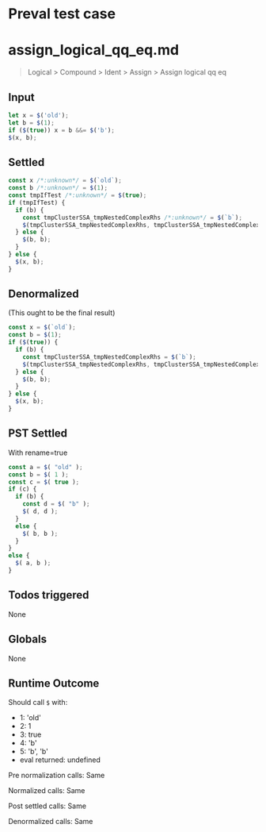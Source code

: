 # Preval test case

# assign_logical_qq_eq.md

> Logical > Compound > Ident > Assign > Assign logical qq eq
>
>

## Input

`````js filename=intro
let x = $('old');
let b = $(1);
if ($(true)) x = b &&= $('b');
$(x, b);
`````


## Settled


`````js filename=intro
const x /*:unknown*/ = $(`old`);
const b /*:unknown*/ = $(1);
const tmpIfTest /*:unknown*/ = $(true);
if (tmpIfTest) {
  if (b) {
    const tmpClusterSSA_tmpNestedComplexRhs /*:unknown*/ = $(`b`);
    $(tmpClusterSSA_tmpNestedComplexRhs, tmpClusterSSA_tmpNestedComplexRhs);
  } else {
    $(b, b);
  }
} else {
  $(x, b);
}
`````


## Denormalized
(This ought to be the final result)

`````js filename=intro
const x = $(`old`);
const b = $(1);
if ($(true)) {
  if (b) {
    const tmpClusterSSA_tmpNestedComplexRhs = $(`b`);
    $(tmpClusterSSA_tmpNestedComplexRhs, tmpClusterSSA_tmpNestedComplexRhs);
  } else {
    $(b, b);
  }
} else {
  $(x, b);
}
`````


## PST Settled
With rename=true

`````js filename=intro
const a = $( "old" );
const b = $( 1 );
const c = $( true );
if (c) {
  if (b) {
    const d = $( "b" );
    $( d, d );
  }
  else {
    $( b, b );
  }
}
else {
  $( a, b );
}
`````


## Todos triggered


None


## Globals


None


## Runtime Outcome


Should call `$` with:
 - 1: 'old'
 - 2: 1
 - 3: true
 - 4: 'b'
 - 5: 'b', 'b'
 - eval returned: undefined

Pre normalization calls: Same

Normalized calls: Same

Post settled calls: Same

Denormalized calls: Same
